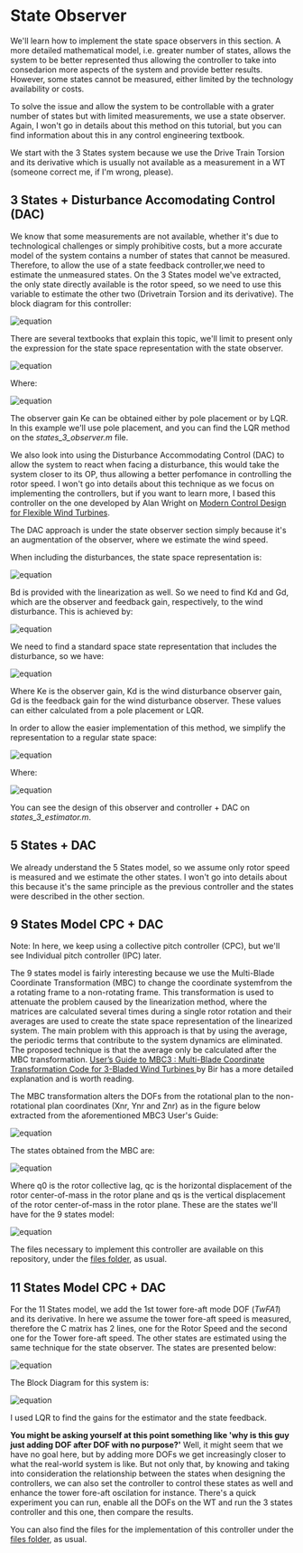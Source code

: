 # State Observer

We'll learn how to implement the state space observers in this section.
A more detailed mathematical model, i.e. greater number of states, allows the system to be better represented thus allowing the controller to take into consedarion more aspects of the system and provide better results. However, some states cannot be measured, either limited by the technology availability or costs.

To solve the issue and allow the system to be controllable with a grater number of states but with limited measurements, we use a state observer.
Again, I won't go in details about this method on this tutorial, but you can find information about this in any control engineering textbook.

We start with the 3 States system because we use the Drive Train Torsion and its derivative which is usually not available as a measurement in a WT (someone correct me, if I'm wrong, please).



## 3 States + Disturbance Accomodating Control (DAC)

We know that some measurements are not available, whether it's due to technological challenges or simply prohibitive costs, but a more accurate model of the system contains a number of states that cannot be measured. Therefore, to allow the use of a state feedback controller,we need to estimate the unmeasured states.
On the 3 States model we've extracted, the only state directly available is the rotor speed, so we need to use this variable to estimate the other two (Drivetrain Torsion and its derivative). 
The block diagram for this controller:

![equation](https://raw.githubusercontent.com/borgestassio/Wind-Turbine-Control/master/State%20Space%20Observer/images/3states_obs.PNG "block 3")

There are several textbooks that explain this topic, we'll limit to present only the expression for the state space representation with the state observer.

![equation](https://raw.githubusercontent.com/borgestassio/Wind-Turbine-Control/master/State%20Space%20Observer/images/observer.PNG "observer")

Where:

![equation](https://raw.githubusercontent.com/borgestassio/Wind-Turbine-Control/master/State%20Space%20Observer/images/observer2.PNG "observer2")

The observer gain Ke can be obtained either by pole placement or by LQR.
In this example we'll use pole placement, and you can find the LQR method on the *states_3_observer.m* file.

We also look into using the Disturbance Accommodating Control (DAC) to allow the system to react when facing a disturbance, this would take the system closer to its OP, thus allowing a better perfomance in controlling the rotor speed. I won't go into details about this technique as we focus on implementing the controllers, but if you want to learn more, I based this controller on the one developed by Alan Wright on [Modern Control Design for Flexible Wind Turbines](https://www.nrel.gov/docs/fy04osti/35816.pdf).

The DAC approach is under the state observer section simply because it's an augmentation of the observer, where we estimate the wind speed.

When including the disturbances, the state space representation is:

![equation](https://raw.githubusercontent.com/borgestassio/Wind-Turbine-Control/master/State%20Space%20Observer/images/observer4.PNG "observer 4")

Bd is provided with the linearization as well. So we need to find Kd and Gd, which are the observer and feedback gain, respectively, to the wind disturbance. This is achieved by:

![equation](https://raw.githubusercontent.com/borgestassio/Wind-Turbine-Control/master/State%20Space%20Observer/images/observer7.PNG "observer 7")

We need to find a standard space state representation that includes the disturbance, so we have:

![equation](https://raw.githubusercontent.com/borgestassio/Wind-Turbine-Control/master/State%20Space%20Observer/images/observer3.PNG "observer 3")

Where Ke is the observer gain, Kd is the wind disturbance observer gain, Gd is the feedback gain for the wind disturbance observer.
These values can either calculated from a pole placement or LQR.

In order to allow the easier implementation of this method, we simplify the representation to a regular state space:

![equation](https://raw.githubusercontent.com/borgestassio/Wind-Turbine-Control/master/State%20Space%20Observer/images/observer6.PNG "observer 6")

Where:

![equation](https://raw.githubusercontent.com/borgestassio/Wind-Turbine-Control/master/State%20Space%20Observer/images/observer5.PNG "observer 5")

You can see the design of this observer and controller + DAC on *states_3_estimator.m*.



## 5 States + DAC

We already understand the 5 States model, so we assume only rotor speed is measured and we estimate the other states.
I won't go into details about this because it's the same principle as the previous controller and the states were described in the other section.

## 9 States Model CPC + DAC

Note: In here, we keep using a collective pitch controller (CPC), but we'll see Individual pitch controller (IPC) later.

The 9 states model is fairly interesting because we use the Multi-Blade Coordinate Transformation (MBC) to change the coordinate systemfrom the a rotating frame to a non-rotating frame.
This transformation is used to attenuate the problem caused by the linearization method, where the matrices are calculated several times during a single rotor rotation and their averages are used to create the state space representation of the linearized system. The main problem with this approach is that by using the average, the periodic terms that contribute to the system dynamics are eliminated. The proposed technique is that the average only be calculated after the MBC transformation. [User’s Guide to MBC3 : Multi-Blade Coordinate Transformation Code for 3-Bladed Wind Turbines ](https://www.nrel.gov/docs/fy10osti/44327.pdf) by Bir has a more detailed explanation and is worth reading.

The MBC transformation alters the DOFs from the rotational plan to the non-rotational plan coordinates (Xnr, Ynr and Znr) as in the figure below extracted from the aforementioned MBC3 User's Guide:

![equation](https://raw.githubusercontent.com/borgestassio/Wind-Turbine-Control/master/State%20Space%20Observer/images/mbc.PNG "mbc3")

The states obtained from the MBC are:

![equation](https://raw.githubusercontent.com/borgestassio/Wind-Turbine-Control/master/State%20Space%20Observer/images/mbc_states.PNG "mbc3 states")

Where q0 is the rotor collective lag, qc is the horizontal displacement of the rotor center-of-mass in the rotor plane and qs is the vertical displacement of the rotor center-of-mass in the rotor plane.
These are the states we'll have for the 9 states model:

![equation](https://raw.githubusercontent.com/borgestassio/Wind-Turbine-Control/master/State%20Space%20Observer/images/9states.PNG "mbc 9 states")


The files necessary to implement this controller are available on this repository, under the [files folder](https://github.com/borgestassio/Wind-Turbine-Control/tree/master/State%20Space%20Observer/files/9%20States%20MBC%20%2B%20DAC), as usual.


## 11 States Model CPC + DAC

For the 11 States model, we add the 1st tower fore-aft mode DOF (*TwFA1*) and its derivative. In here we assume the tower fore-aft speed is measured, therefore the C matrix has 2 lines, one for the Rotor Speed and the second one for the Tower fore-aft speed. The other states are estimated using the same technique for the state observer.
The states are presented below:

![equation](https://raw.githubusercontent.com/borgestassio/Wind-Turbine-Control/master/State%20Space%20Observer/images/11states.PNG "mbc 11 states")

The Block Diagram for this system is:

![equation](https://raw.githubusercontent.com/borgestassio/Wind-Turbine-Control/master/State%20Space%20Observer/images/11statesCPC.PNG "block 11 states CPC")

I used LQR to find the gains for the estimator and the state feedback.


**You might be asking yourself at this point something like 'why is this guy just adding DOF after DOF with no purpose?'**
Well, it might seem that we have no goal here, but by adding more DOFs we get increasingly closer to what the real-world system is like. But not only that, by knowing and taking into consideration the relationship between the states when designing the controllers, we can also set the controller to control these states as well and enhance the tower fore-aft oscilation for instance. 
There's a quick experiment you can run, enable all the DOFs on the WT and run the 3 states controller and this one, then compare the results.

You can also find the files for the implementation of this controller under the [files folder](https://github.com/borgestassio/Wind-Turbine-Control/tree/master/State%20Space%20Observer/files/11%20States%20MBC%20%2B%20DAC), as usual.


